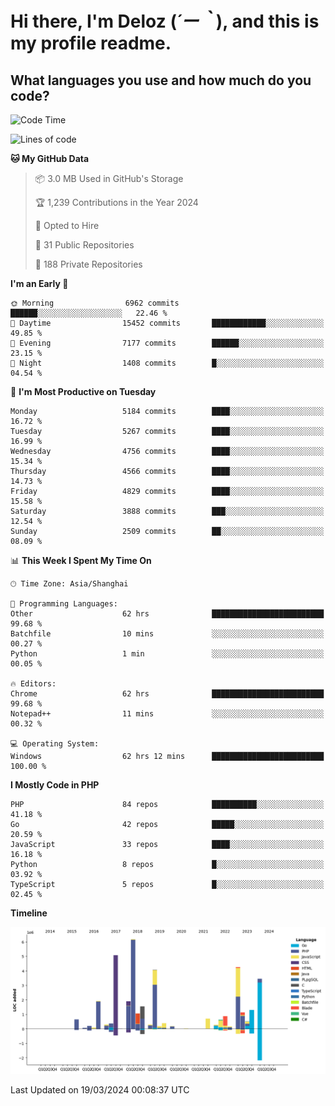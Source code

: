 # **Hi there, I'm Deloz (*´ー｀*), and this is my profile readme.**

## **What languages you use and how much do you code?**

<!--START_SECTION:waka-->
![Code Time](http://img.shields.io/badge/Code%20Time-3%2C504%20hrs%2026%20mins-blue)

![Lines of code](https://img.shields.io/badge/From%20Hello%20World%20I%27ve%20Written-37.7%20million%20lines%20of%20code-blue)

**🐱 My GitHub Data** 

> 📦 3.0 MB Used in GitHub's Storage 
 > 
> 🏆 1,239 Contributions in the Year 2024
 > 
> 💼 Opted to Hire
 > 
> 📜 31 Public Repositories 
 > 
> 🔑 188 Private Repositories 
 > 
**I'm an Early 🐤** 

```text
🌞 Morning                6962 commits        ██████░░░░░░░░░░░░░░░░░░░   22.46 % 
🌆 Daytime                15452 commits       ████████████░░░░░░░░░░░░░   49.85 % 
🌃 Evening                7177 commits        ██████░░░░░░░░░░░░░░░░░░░   23.15 % 
🌙 Night                  1408 commits        █░░░░░░░░░░░░░░░░░░░░░░░░   04.54 % 
```
📅 **I'm Most Productive on Tuesday** 

```text
Monday                   5184 commits        ████░░░░░░░░░░░░░░░░░░░░░   16.72 % 
Tuesday                  5267 commits        ████░░░░░░░░░░░░░░░░░░░░░   16.99 % 
Wednesday                4756 commits        ████░░░░░░░░░░░░░░░░░░░░░   15.34 % 
Thursday                 4566 commits        ████░░░░░░░░░░░░░░░░░░░░░   14.73 % 
Friday                   4829 commits        ████░░░░░░░░░░░░░░░░░░░░░   15.58 % 
Saturday                 3888 commits        ███░░░░░░░░░░░░░░░░░░░░░░   12.54 % 
Sunday                   2509 commits        ██░░░░░░░░░░░░░░░░░░░░░░░   08.09 % 
```


📊 **This Week I Spent My Time On** 

```text
🕑︎ Time Zone: Asia/Shanghai

💬 Programming Languages: 
Other                    62 hrs              █████████████████████████   99.68 % 
Batchfile                10 mins             ░░░░░░░░░░░░░░░░░░░░░░░░░   00.27 % 
Python                   1 min               ░░░░░░░░░░░░░░░░░░░░░░░░░   00.05 % 

🔥 Editors: 
Chrome                   62 hrs              █████████████████████████   99.68 % 
Notepad++                11 mins             ░░░░░░░░░░░░░░░░░░░░░░░░░   00.32 % 

💻 Operating System: 
Windows                  62 hrs 12 mins      █████████████████████████   100.00 % 
```

**I Mostly Code in PHP** 

```text
PHP                      84 repos            ██████████░░░░░░░░░░░░░░░   41.18 % 
Go                       42 repos            █████░░░░░░░░░░░░░░░░░░░░   20.59 % 
JavaScript               33 repos            ████░░░░░░░░░░░░░░░░░░░░░   16.18 % 
Python                   8 repos             █░░░░░░░░░░░░░░░░░░░░░░░░   03.92 % 
TypeScript               5 repos             █░░░░░░░░░░░░░░░░░░░░░░░░   02.45 % 
```



**Timeline**

![Lines of Code chart](https://raw.githubusercontent.com/deloz/deloz/main/assets/bar_graph.png)


 Last Updated on 19/03/2024 00:08:37 UTC
<!--END_SECTION:waka-->
